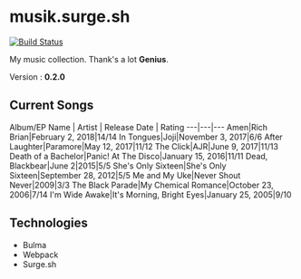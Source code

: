 # musik.surge.sh
[![Build Status](https://travis-ci.org/caxvis/musik.svg?branch=master)](https://travis-ci.org/caxvis/musik)

My music collection. Thank's a lot **Genius**.

Version : **0.2.0**

## Current Songs

Album/EP Name | Artist | Release Date | Rating
---|---|---
Amen|Rich Brian|February 2, 2018|14/14
In Tongues|Joji|November 3, 2017|6/6
After Laughter|Paramore|May 12, 2017|11/12
The Click|AJR|June 9, 2017|11/13
Death of a Bachelor|Panic! At The Disco|January 15, 2016|11/11
Dead, Blackbear|June 2|2015|5/5
She's Only Sixteen|She's Only Sixteen|September 28, 2012|5/5
Me and My Uke|Never Shout Never|2009|3/3
The Black Parade|My Chemical Romance|October 23, 2006|7/14
I'm Wide Awake|It's Morning, Bright Eyes|January 25, 2005|9/10

## Technologies

- Bulma
- Webpack
- Surge.sh

